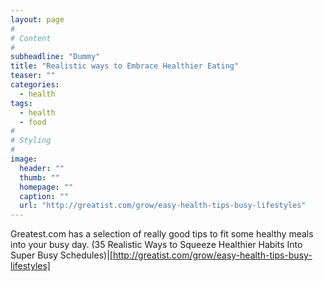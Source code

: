 ```yaml
---
layout: page
#
# Content
#
subheadline: "Dummy"
title: "Realistic ways to Embrace Healthier Eating"
teaser: ""
categories:
  - health
tags:
  - health
  - food
#
# Styling
#
image:
  header: ""
  thumb: ""
  homepage: ""
  caption: ""
  url: "http://greatist.com/grow/easy-health-tips-busy-lifestyles"
---
```

Greatest.com has a selection of really good tips to fit some healthy meals into your busy day.
(35 Realistic Ways to Squeeze Healthier Habits Into Super Busy Schedules)|[http://greatist.com/grow/easy-health-tips-busy-lifestyles]
